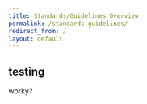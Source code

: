 ```yaml
---
title: Standards/Guidelines Overview
permalink: /standards-guidelines/
redirect_from: /
layout: default
---
```


<h2>testing</h2>
<p>worky?</>
